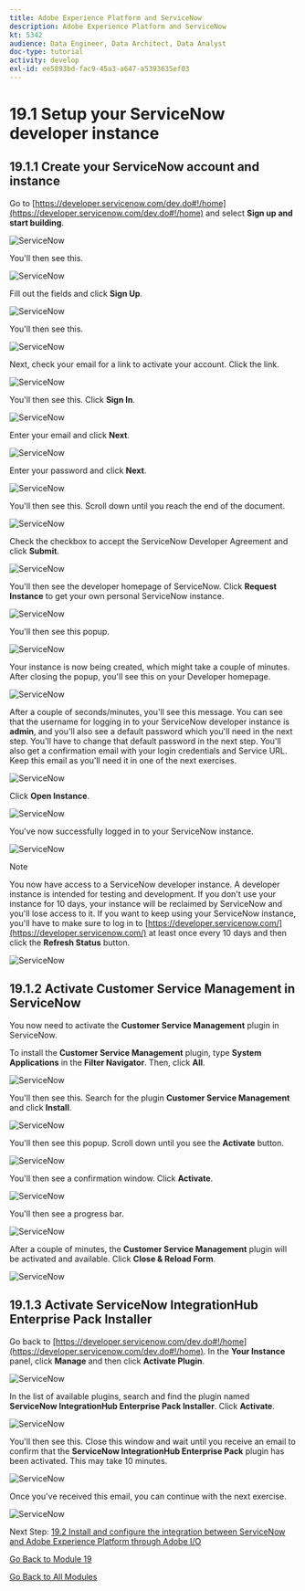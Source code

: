```yaml
---
title: Adobe Experience Platform and ServiceNow 
description: Adobe Experience Platform and ServiceNow
kt: 5342
audience: Data Engineer, Data Architect, Data Analyst
doc-type: tutorial
activity: develop
exl-id: ee5893bd-fac9-45a3-a647-a5393635ef03
---
```

# 19.1 Setup your ServiceNow developer instance

## 19.1.1 Create your ServiceNow account and instance

Go to [https://developer.servicenow.com/dev.do#!/home](https://developer.servicenow.com/dev.do#!/home) and select **Sign up and start building**. 

![ServiceNow](./images/snow1.png)

You'll then see this. 

![ServiceNow](./images/snow2.png)

Fill out the fields and click **Sign Up**.

![ServiceNow](./images/snow3.png)

You'll then see this. 

![ServiceNow](./images/snow4.png)

Next, check your email for a link to activate your account. Click the link.

![ServiceNow](./images/snow5.png)

You'll then see this. Click **Sign In**.

![ServiceNow](./images/snow6.png)

Enter your email and click **Next**.

![ServiceNow](./images/snow7.png)

Enter your password and click **Next**.

![ServiceNow](./images/snow8.png)

You'll then see this. Scroll down until you reach the end of the document.

![ServiceNow](./images/snow9.png)

Check the checkbox to accept the ServiceNow Developer Agreement and click **Submit**.

![ServiceNow](./images/snow10.png)

You'll then see the developer homepage of ServiceNow. Click **Request Instance** to get your own personal ServiceNow instance.

![ServiceNow](./images/snow11.png)

You'll then see this popup.

![ServiceNow](./images/snow11a.png)

Your instance is now being created, which might take a couple of minutes. After closing the popup, you'll see this on your Developer homepage.

![ServiceNow](./images/snow12.png)

After a couple of seconds/minutes, you'll see this message. You can see that the username for logging in to your ServiceNow developer instance is **admin**, and you'll also see a default password which you'll need in the next step. You'll have to change that default password in the next step. You'll also get a confirmation email with your login credentials and Service URL. Keep this email as you'll need it in one of the next exercises.

![ServiceNow](./images/snow13e.png)

Click **Open Instance**.

![ServiceNow](./images/snow13.png)

You've now successfully logged in to your ServiceNow instance. 

![ServiceNow](./images/snow17.png)

>[!NOTE]
>
>You now have access to a ServiceNow developer instance. A developer instance is intended for testing and development. If you don't use your instance for 10 days, your instance will be reclaimed by ServiceNow and you'll lose access to it. If you want to keep using your ServiceNow instance, you'll have to make sure to log in to [https://developer.servicenow.com/](https://developer.servicenow.com/) at least once every 10 days and then click the **Refresh Status** button.

![ServiceNow](./images/snow17a.png)

## 19.1.2 Activate Customer Service Management in ServiceNow

You now need to activate the **Customer Service Management** plugin in ServiceNow.

To install the **Customer Service Management** plugin, type **System Applications** in the **Filter Navigator**. Then, click **All**.

![ServiceNow](./images/csmplugin1.png)

You'll then see this. Search for the plugin **Customer Service Management** and click **Install**.

![ServiceNow](./images/csmplugin2.png)

You'll then see this popup. Scroll down until you see the **Activate** button.

![ServiceNow](./images/csmplugin2a.png)

You'll then see a confirmation window. Click **Activate**.

![ServiceNow](./images/csmplugin2b.png)

You'll then see a progress bar. 

![ServiceNow](./images/csmplugin3a.png)

After a couple of minutes, the **Customer Service Management** plugin will be activated and available. Click **Close & Reload Form**.

![ServiceNow](./images/csmplugin4.png)

## 19.1.3 Activate ServiceNow IntegrationHub Enterprise Pack Installer

Go back to [https://developer.servicenow.com/dev.do#!/home](https://developer.servicenow.com/dev.do#!/home). In the **Your Instance** panel, click **Manage** and then click **Activate Plugin**.

![ServiceNow](./images/snow18.png)

In the list of available plugins, search and find the plugin named **ServiceNow IntegrationHub Enterprise Pack Installer**. Click **Activate**.

![ServiceNow](./images/snow19.png)

You'll then see this. Close this window and wait until you receive an email to confirm that the **ServiceNow IntegrationHub Enterprise Pack** plugin has been activated. This may take 10 minutes.

![ServiceNow](./images/snow20.png)

Once you've received this email, you can continue with the next exercise.

![ServiceNow](./images/snow21.png)

Next Step: [19.2 Install and configure the integration between ServiceNow and Adobe Experience Platform through Adobe I/O](./ex2.md)

[Go Back to Module 19](./call-center-servicenow.md)

[Go Back to All Modules](./../../overview.md)
